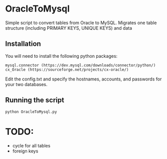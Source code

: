 # OracleToMysql
Simple script to convert tables from Oracle to MySQL. Migrates one table structure (including PRIMARY KEYS, UNIQUE KEYS) and data

## Installation

You will need to install the following python packages:

```
mysql.connector (https://dev.mysql.com/downloads/connector/python/) 
cx_Oracle (https://sourceforge.net/projects/cx-oracle/)
```
Edit the config.txt and specify the hostnames, accounts, and passwords for your two databases.

## Running the script

```
python OracleToMysql.py
```

# TODO:
 - cycle for all tables
 - foreign keys
